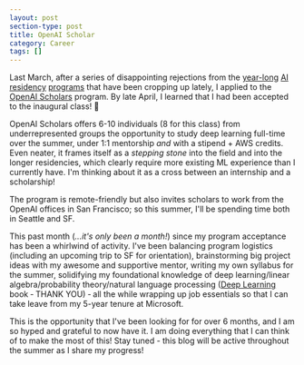 ```yaml
---
layout: post
section-type: post
title: OpenAI Scholar
category: Career
tags: []
---
```


Last March, after a series of disappointing rejections from the [year-long](https://research.google.com/teams/brain/residency/) [AI](https://research.fb.com/programs/facebook-ai-research-residency-program/) [residency](https://eng.uber.com/uber-ai-residency/) [programs](https://www.microsoft.com/en-us/research/academic-program/microsoft-ai-residency-program/) that have been cropping up lately, I applied to the [OpenAI Scholars](https://blog.openai.com/openai-scholars/) program. By late April, I learned that I had been accepted to the inaugural class! 🎉

OpenAI Scholars offers 6-10 individuals (8 for this class) from underrepresented groups the opportunity to study deep learning full-time over the summer, under 1:1 mentorship _and_ with a stipend + AWS credits. Even neater, it frames itself as a _stepping stone_ into the field and into the longer residencies, which clearly require more existing ML experience than I currently have. I'm thinking about it as a cross between an internship and a scholarship!

The program is remote-friendly but also invites scholars to work from the OpenAI offices in San Francisco; so this summer, I'll be spending time both in Seattle and SF.

This past month (_...it's only been a month!_) since my program acceptance has been a whirlwind of activity. I've been balancing program logistics (including an upcoming trip to SF for orientation), brainstorming big project ideas with my awesome and supportive mentor, writing my own syllabus for the summer, solidifying my foundational knowledge of deep learning/linear algebra/probability theory/natural language processing ([Deep Learning](http://www.deeplearningbook.org/) book &dash; THANK YOU) &dash; all the while wrapping up job essentials so that I can take leave from my 5-year tenure at Microsoft.

This is the opportunity that I've been looking for for over 6 months, and I am so hyped and grateful to now have it. I am doing everything that I can think of to make the most of this! Stay tuned - this blog will be active throughout the summer as I share my progress!

